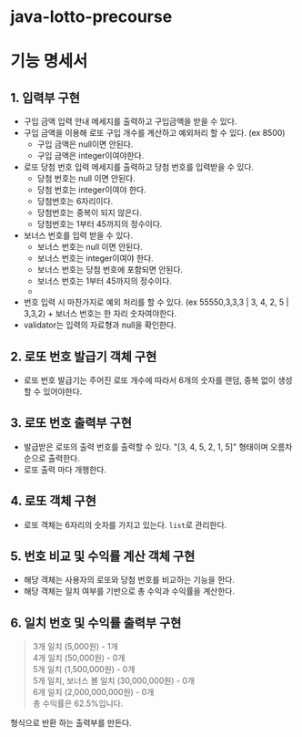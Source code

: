 # java-lotto-precourse

# 기능 명세서

## 1. 입력부 구현

-   구입 금액 입력 안내 메세지를 출력하고 구입금액을 받을 수 있다.
-   구입 금액을 이용해 로또 구입 개수를 계산하고 예외처리 할 수 있다. (ex 8500)
    -   구입 금액은 null이면 안된다.
    -   구입 금액은 integer이여야한다.
-   로또 당첨 번호 입력 메세지를 출력하고 당첨 번호를 입력받을 수 있다.
    -   당첨 번호는 null 이면 안된다.
    -   당첨 번호는 integer이여야 한다.
    -   당첨번호는 6자리이다.
    -   당첨번호는 중복이 되지 않은다.
    -   당첨번호는 1부터 45까지의 정수이다.
-   보너스 번호를 입력 받을 수 있다.
    -   보너스 번호는 null 이면 안된다.
    -   보너스 번호는 integer이여야 한다.
    -   보너스 번호는 당첨 번호에 포함되면 안된다.
    -   보너스 번호는 1부터 45까지의 정수이다.
    -
-   번호 입력 시 마찬가지로 예외 처리를 할 수 있다. (ex 55550,3,3,3 | 3, 4, 2, 5 | 3,3,2) + 보너스 번호는 한 자리 숫자여야한다.
-   validator는 입력의 자료형과 null을 확인한다.

## 2. 로또 번호 발급기 객체 구현

-   로또 번호 발급기는 주어진 로또 개수에 따라서 6개의 숫자를 랜덤, 중복 없이 생성할 수 있어야한다.

## 3. 로또 번호 출력부 구현

-   발급받은 로또의 출력 번호를 출력할 수 있다. "[3, 4, 5, 2, 1, 5]" 형태이며 오름차순으로 출력한다.
-   로또 출력 마다 개행한다.

## 4. 로또 객체 구현

-   로또 객체는 6자리의 숫자를 가지고 있는다. `list`로 관리한다.

## 5. 번호 비교 및 수익률 계산 객체 구현

-   해당 객체는 사용자의 로또와 당첨 번호를 비교하는 기능을 한다.
-   해당 객체는 일치 여부를 기반으로 총 수익과 수익률을 계산한다.

## 6. 일치 번호 및 수익률 출력부 구현

> 3개 일치 (5,000원) - 1개 <br>
> 4개 일치 (50,000원) - 0개<br>
> 5개 일치 (1,500,000원) - 0개<br>
> 5개 일치, 보너스 볼 일치 (30,000,000원) - 0개<br>
> 6개 일치 (2,000,000,000원) - 0개<br>
> 총 수익률은 62.5%입니다.<br>

형식으로 반환 하는 출력부를 만든다.
